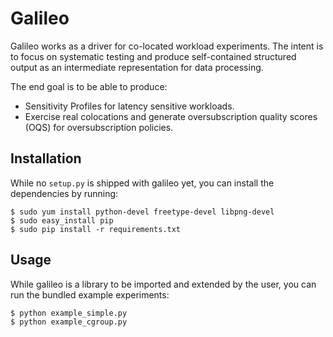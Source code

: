 # Galileo

Galileo works as a driver for co-located workload experiments.
The intent is to focus on systematic testing and produce self-contained structured output  as an intermediate representation for data processing.

The end goal is to be able to produce:
 - Sensitivity Profiles for latency sensitive workloads.
 - Exercise real colocations and generate oversubscription quality scores (OQS) for oversubscription policies.

## Installation

While no `setup.py` is shipped with galileo yet, you can install the dependencies by running:

```
$ sudo yum install python-devel freetype-devel libpng-devel
$ sudo easy_install pip 
$ sudo pip install -r requirements.txt
```

## Usage

While galileo is a library to be imported and extended by the user, you can run the bundled example experiments:

```
$ python example_simple.py
$ python example_cgroup.py
```

